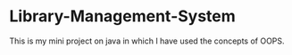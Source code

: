 # Library-Management-System
This is my mini project on java in which I have used the concepts of OOPS.
